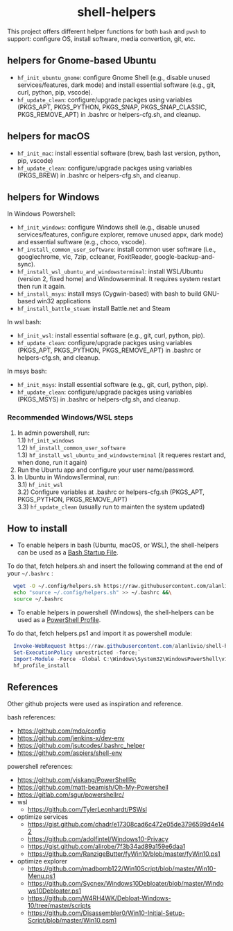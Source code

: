 <h1 align="center">shell-helpers</h1>

This project offers different helper functions for both `bash` and `pwsh` to support: configure OS, install software, media convertion, git, etc.

## helpers for Gnome-based Ubuntu

* `hf_init_ubuntu_gnome`: configure Gnome Shell (e.g., disable unused services/features, dark mode) and install essential software (e.g., git, curl, python, pip, vscode).
* `hf_update_clean`: configure/upgrade packges using variables (PKGS_APT, PKGS_PYTHON, PKGS_SNAP, PKGS_SNAP_CLASSIC, PKGS_REMOVE_APT) in .bashrc or helpers-cfg.sh, and cleanup.

## helpers for macOS

* `hf_init_mac`: install essential software (brew, bash last version, python, pip, vscode)
* `hf_update_clean`: configure/upgrade packges using variables (PKGS_BREW) in .bashrc or helpers-cfg.sh, and cleanup.

## helpers for Windows

In Windows Powershell:

* `hf_init_windows`: configure Windows shell (e.g., disable unused services/features, configure explorer, remove unused appx, dark mode) and essential suftware (e.g., choco, vscode).
* `hf_install_common_user_software`: install common user software (i.e., googlechrome, vlc, 7zip, ccleaner, FoxitReader, google-backup-and-sync).
* `hf_install_wsl_ubuntu_and_windowsterminal`: install WSL/Ubuntu (version 2, fixed home) and Windowserminal. It requires system restart then run it again.
* `hf_install_msys`: install msys (Cygwin-based) with bash to build GNU-based win32 applications
* `hf_install_battle_steam`: install Battle.net and Steam

In wsl bash:

* `hf_init_wsl`: install essential software (e.g., git, curl, python, pip).
* `hf_update_clean`: configure/upgrade packges using variables (PKGS_APT, PKGS_PYTHON, PKGS_REMOVE_APT) in .bashrc or helpers-cfg.sh, and cleanup.

In msys bash:

* `hf_init_msys`: install essential software (e.g., git, curl, python, pip).
* `hf_update_clean`: configure/upgrade packges using variables (PKGS_MSYS) in .bashrc or helpers-cfg.sh, and cleanup.

### Recommended  Windows/WSL steps

1. In admin powershell, run:  
  1.1) `hf_init_windows`  
  1.2) `hf_install_common_user_software`  
  1.3) `hf_install_wsl_ubuntu_and_windowsterminal` (it requeres restart and, when done, run it again)  
2. Run the Ubuntu app and configure your user name/password.  
3. In Ubuntu in WindowsTerminal, run:  
  3.1) `hf_init_wsl`  
  3.2) Configure variables at .bashrc or helpers-cfg.sh (PKGS_APT, PKGS_PYTHON, PKGS_REMOVE_APT)  
  3.3) `hf_update_clean` (usually run to mainten the system updated)

## How to install

* To enable helpers in bash (Ubuntu, macOS, or WSL), the shell-helpers can be used as a [Bash Startup File](https://www.gnu.org/software/bash/manual/html_node/Bash-Startup-Files.html).

To do that, fetch helpers.sh and insert the following command at the end of your `~/.bashrc` :

``` bash
  wget -O ~/.config/helpers.sh https://raw.githubusercontent.com/alanlivio/shell-helpers/master/helpers.sh &&\
  echo "source ~/.config/helpers.sh" >> ~/.bashrc &&\
  source ~/.bashrc
  ```

* To enable helpers in powershell (Windows), the shell-helpers can be used as a [PowerShell Profile](https://docs.microsoft.com/en-us/powershell/module/microsoft.powershell.core/about/about_profiles?view=powershell-7).

To do that, fetch helpers.ps1 and import it as powershell module:

``` powershell
  Invoke-WebRequest https://raw.githubusercontent.com/alanlivio/shell-helpers/master/helpers.ps1 -OutFile C:\Windows\System32\WindowsPowerShell\v1.0\helpers.ps1;`
  Set-ExecutionPolicy unrestricted -force;`
  Import-Module -Force -Global C:\Windows\System32\WindowsPowerShell\v1.0\helpers.ps1;`
  hf_profile_install
  ```

## References

Other github projects were used as inspiration and reference.

bash references:

* https://github.com/mdo/config
* https://github.com/jenkins-x/dev-env
* https://github.com/jsutcodes/.bashrc_helper
* https://github.com/aspiers/shell-env

powershell references:

* https://github.com/yiskang/PowerShellRc
* https://github.com/matt-beamish/Oh-My-Powershell
* https://gitlab.com/sgur/powershellrc/
* wsl
  + https://github.com/TylerLeonhardt/PSWsl
* optimize services
  + https://gist.github.com/chadr/e17308cad6c472e05de3796599d4e142
  + https://github.com/adolfintel/Windows10-Privacy
  + https://gist.github.com/alirobe/7f3b34ad89a159e6daa1
  + https://github.com/RanzigeButter/fyWin10/blob/master/fyWin10.ps1
* optimize explorer
  + https://github.com/madbomb122/Win10Script/blob/master/Win10-Menu.ps1
  + https://github.com/Sycnex/Windows10Debloater/blob/master/Windows10Debloater.ps1
  + https://github.com/W4RH4WK/Debloat-Windows-10/tree/master/scripts
  + https://github.com/Disassembler0/Win10-Initial-Setup-Script/blob/master/Win10.psm1
